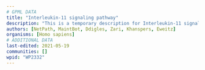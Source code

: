 ```yaml
---
# GPML DATA
title: "Interleukin-11 signaling pathway"
description: "This is a temporary description for Interleukin-11 signaling pathway"
authors: [NetPath, MaintBot, Ddigles, Zari, Khanspers, Eweitz]
organisms: [Homo sapiens]
# ADDITIONAL DATA
last-edited: 2021-05-19
communities: []
wpid: "WP2332"
---
```

